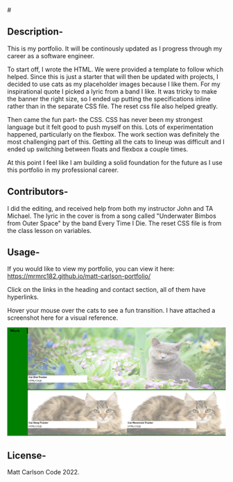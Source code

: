 #<matt-carlson-portfolio>

## Description-
This is my portfolio.  It will be continously updated as I progress through my career as a software engineer.

To start off, I wrote the HTML.  We were provided a template to follow which helped.  Since this is just a starter that will then be updated with projects, I decided to use cats as my placeholder images because I like them.  For my inspirational quote I picked a lyric from a band I like.  It was tricky to make the banner the right size, so I ended up putting the specifications inline rather than in the separate CSS file.  The reset css file also helped greatly.

Then came the fun part- the CSS.  CSS has never been my strongest language but it felt good to push myself on this.  Lots of experimentation happened, particularly on the flexbox.  The work section was definitely the most challenging part of this.  Getting all the cats to lineup was difficult and I ended up switching between floats and flexbox a couple times.  

At this point I feel like I am building a solid foundation for the future as I use this portfolio in my professional career.

## Contributors-
I did the editing, and received help from both my instructor John and TA Michael.  The lyric in the cover is from a song called "Underwater Bimbos from Outer Space" by the band Every Time I Die.  The reset CSS file is from the class lesson on variables.

## Usage-
If you would like to view my portfolio, you can view it here: https://mrmrc182.github.io/matt-carlson-portfolio/ 

Click on the links in the heading and contact section, all of them have hyperlinks.

Hover your mouse over the cats to see a fun transition.  I have attached a screenshot here for a visual reference.

![Image](assets/images/screenshot1.png)

## License-
Matt Carlson Code 2022.